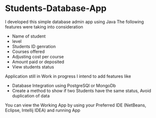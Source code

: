 # Students-Database-App
I developed this simple database admin app using Java
The following features were taking into consideration
- Name of student
- level
- Students ID genration
- Courses offered
- Adjusting cost per course
- Amount paid or deposited
- View students status

Application still in Work in progress
I intend to add features like 
- Database Integration using PostgreSQl or MongoDb
- Create a method to show if two Students have the same status, Avoid duplication of data

You can view the Working App by using your Preferred IDE (NetBeans, Eclipse, Intellij IDEA) and running App
